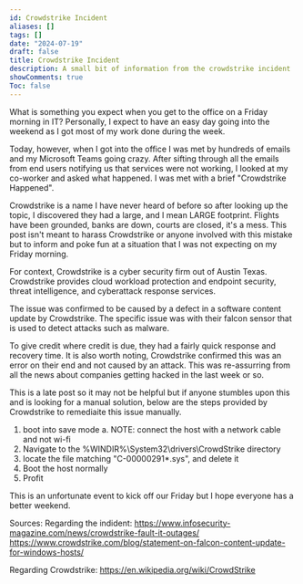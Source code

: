 ```yaml
---
id: Crowdstrike Incident
aliases: []
tags: []
date: "2024-07-19"
draft: false
title: Crowdstrike Incident
description: A small bit of information from the crowdstrike incident
showComments: true
Toc: false
---
```


What is something you expect when you get to the office on a Friday morning in IT? Personally, I expect to have an easy day going into the weekend as I got most of my work done during the week.

Today, however, when I got into the office I was met by hundreds of emails and my Microsoft Teams going crazy. After sifting through all the emails from end users notifying us that services were not working, I looked at my co-worker and asked what happened. I was met with a brief "Crowdstrike Happened".

Crowdstrike is a name I have never heard of before so after looking up the topic, I discovered they had a large, and I mean LARGE footprint. Flights have been grounded, banks are down, courts are closed, it's a mess. This post isn't meant to harass Crowdstrike or anyone involved with this mistake but to inform and poke fun at a situation that I was not expecting on my Friday morning.

For context, Crowdstrike is a cyber security firm out of Austin Texas. Crowdstrike provides cloud workload protection and endpoint security, threat intelligence, and cyberattack response services.

The issue was confirmed to be caused by a defect in a software content update by Crowdstrike. The specific issue was with their falcon sensor that is used to detect attacks such as malware.

To give credit where credit is due, they had a fairly quick response and recovery time. It is also worth noting, Crowdstrike confirmed this was an error on their end and not caused by an attack. This was re-assurring from all the news about companies getting hacked in the last week or so.

This is a late post so it may not be helpful but if anyone stumbles upon this and is looking for a manual solution, below are the steps provided by Crowdstrike to remediaite this issue manually.

1. boot into save mode
    a. NOTE: connect the host with a network cable and not wi-fi
2. Navigate to the %WINDIR%\System32\drivers\CrowdStrike directory
3. locate the file matching "C-00000291*.sys", and delete it
4. Boot the host normally
5. Profit

This is an unfortunate event to kick off our Friday but I hope everyone has a better weekend.

Sources:
Regarding the indident:
https://www.infosecurity-magazine.com/news/crowdstrike-fault-it-outages/
https://www.crowdstrike.com/blog/statement-on-falcon-content-update-for-windows-hosts/

Regarding Crowdstrike:
https://en.wikipedia.org/wiki/CrowdStrike
